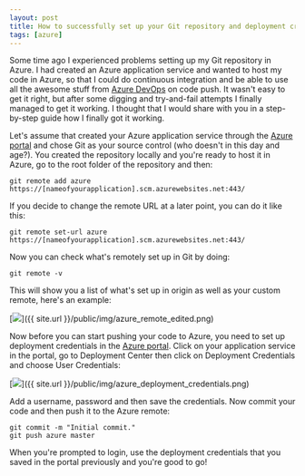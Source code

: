 ```yaml
---
layout: post
title: How to successfully set up your Git repository and deployment credentials in Azure
tags: [azure]
---
```

Some time ago I experienced problems setting up my Git repository in Azure. I had created an Azure application service and wanted to host my code in Azure, so that I could do continuous integration and be able to use all the awesome stuff from [Azure DevOps](https://azure.microsoft.com/en-us/services/devops/) on code push. It wasn't easy to get it right, but after some digging and try-and-fail attempts I finally managed to get it working. I thought that I would share with you in a step-by-step guide how I finally got it working.

Let's assume that created your Azure application service through the [Azure portal](https://portal.azure.com) and chose Git as your source control (who doesn't in this day and age?). You created the repository locally and you're ready to host it in Azure, go to the root folder of the repository and then:

```
git remote add azure https://[nameofyourapplication].scm.azurewebsites.net:443/
```

If you decide to change the remote URL at a later point, you can do it like this:

```
git remote set-url azure https://[nameofyourapplication].scm.azurewebsites.net:443/
```

Now you can check what's remotely set up in Git by doing:

```
git remote -v
```

This will show you a list of what's set up in origin as well as your custom remote, here's an example:

[<img src="{{ site.url }}/public/img/azure_remote_edited.png">]({{ site.url }}/public/img/azure_remote_edited.png)

Now before you can start pushing your code to Azure, you need to set up deployment credentials in the [Azure portal](https://portal.azure.com). Click on your application service in the portal, go to Deployment Center then click on Deployment Credentials and choose User Credentials:

[<img src="{{ site.url }}/public/img/azure_deployment_credentials.png">]({{ site.url }}/public/img/azure_deployment_credentials.png)

Add a username, password and then save the credentials. Now commit your code and then push it to the Azure remote:

```
git commit -m "Initial commit."
git push azure master
```

When you're prompted to login, use the deployment credentials that you saved in the portal previously and you're good to go!